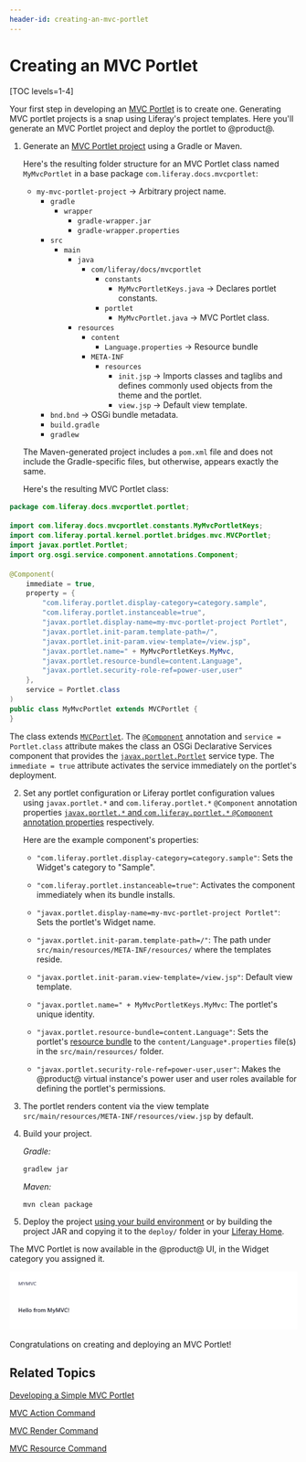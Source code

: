 ```yaml
---
header-id: creating-an-mvc-portlet
---
```


# Creating an MVC Portlet

[TOC levels=1-4]

Your first step in developing an [MVC
Portlet](/docs/7-2/appdev/-/knowledge_base/a/liferay-mvc-portlet) is to create
one. Generating MVC portlet projects is a snap using Liferay's project
templates. Here you'll generate an MVC Portlet project and deploy the portlet to
@product@. 

1.  Generate an [MVC Portlet
    project](/docs/7-2/reference/-/knowledge_base/r/using-the-mvc-portlet-template)
    using a Gradle or Maven.

    Here's the resulting folder structure for an MVC Portlet class named
    `MyMvcPortlet` in a base package `com.liferay.docs.mvcportlet`: 

    - `my-mvc-portlet-project` &rarr; Arbitrary project name.
        - `gradle`
            - `wrapper`
                - `gradle-wrapper.jar`
                - `gradle-wrapper.properties`
        - `src`
            - `main`
                - `java`
                    - `com/liferay/docs/mvcportlet`
                        - `constants`
                            - `MyMvcPortletKeys.java` &rarr; Declares portlet constants.
                        -  `portlet`
                            - `MyMvcPortlet.java` &rarr; MVC Portlet class.
                - `resources`
                    - `content`
                        - `Language.properties` &rarr; Resource bundle
                    - `META-INF`
                        - `resources`
                            - `init.jsp` &rarr; Imports classes and taglibs and defines commonly used objects from the theme and the portlet.
                            - `view.jsp` &rarr; Default view template.
        - `bnd.bnd` &rarr; OSGi bundle metadata.
        - `build.gradle`
        - `gradlew`

    The Maven-generated project includes a `pom.xml` file and does not include
    the Gradle-specific files, but otherwise, appears exactly the same.

    Here's the resulting MVC Portlet class: 

```java 
package com.liferay.docs.mvcportlet.portlet;

import com.liferay.docs.mvcportlet.constants.MyMvcPortletKeys;
import com.liferay.portal.kernel.portlet.bridges.mvc.MVCPortlet;
import javax.portlet.Portlet;
import org.osgi.service.component.annotations.Component;

@Component(
	immediate = true,
	property = {
		"com.liferay.portlet.display-category=category.sample",
		"com.liferay.portlet.instanceable=true",
		"javax.portlet.display-name=my-mvc-portlet-project Portlet",
		"javax.portlet.init-param.template-path=/",
		"javax.portlet.init-param.view-template=/view.jsp",
		"javax.portlet.name=" + MyMvcPortletKeys.MyMvc,
		"javax.portlet.resource-bundle=content.Language",
		"javax.portlet.security-role-ref=power-user,user"
	},
	service = Portlet.class
)
public class MyMvcPortlet extends MVCPortlet {
}
```

The class extends
[`MVCPortlet`](@@platform-ref@/7.2-latest/javadocs/portal-kernel/com/liferay/portal/kernel/portlet/bridges/mvc/MVCPortlet.html).
The
[`@Component`](https://osgi.org/javadoc/r6/residential/org/osgi/service/component/annotations/Component.html)
annotation and `service = Portlet.class` attribute makes the class an OSGi
Declarative Services component that provides the
[`javax.portlet.Portlet`](https://docs.liferay.com/portlet-api/3.0/javadocs/javax/portlet/Portlet.html)
service type. The `immediate = true` attribute activates the service immediately
on the portlet's deployment. 

2.  Set any portlet configuration or Liferay portlet configuration values
    using `javax.portlet.*` and `com.liferay.portlet.*` `@Component` annotation properties 
    [`javax.portlet.*` and `com.liferay.portlet.*` `@Component` annotation
    properties](/docs/7-2/reference/-/knowledge_base/r/portlet-descriptor-to-osgi-service-property-map)
    respectively. 

    Here are the example component's properties: 
    
    -   `"com.liferay.portlet.display-category=category.sample"`: Sets the 
        Widget's category to "Sample". 
        
    -   `"com.liferay.portlet.instanceable=true"`: Activates the component 
        immediately when its bundle installs. 
        
    -   `"javax.portlet.display-name=my-mvc-portlet-project Portlet"`: Sets the 
        portlet's Widget name. 
        
    -   `"javax.portlet.init-param.template-path=/"`: The path under
        `src/main/resources/META-INF/resources/` where the templates reside. 
        
    -   `"javax.portlet.init-param.view-template=/view.jsp"`: Default view 
        template. 
        
    -   `"javax.portlet.name=" + MyMvcPortletKeys.MyMvc`: The portlet's unique 
        identity. 
        
    -   `"javax.portlet.resource-bundle=content.Language"`: Sets the portlet's 
        [resource bundle](/docs/7-2/frameworks/-/knowledge_base/f/localization)
        to the `content/Language*.properties` file(s) in the
        `src/main/resources/` folder. 
        
    -   `"javax.portlet.security-role-ref=power-user,user"`: Makes the @product@
        virtual instance's power user and user roles available for defining the
        portlet's permissions. 

3.  The portlet renders content via the view template 
    `src/main/resources/META-INF/resources/view.jsp` by default. 

4.  Build your project. 

    *Gradle:* 

    ```bash
    gradlew jar
    ```

    *Maven:* 

    ```bash
    mvn clean package
    ```

4.  Deploy the project [using your build
    environment](/docs/7-2/reference/-/knowledge_base/r/deploying-a-project) or
    by building the project JAR and copying it to the `deploy/` folder in your
    [Liferay Home](/docs/7-2/deploy/-/knowledge_base/d/liferay-home). 

The MVC Portlet is now available in the @product@ UI, in the Widget category you
assigned it. 

![Figure 1: The example portlet shows a message defined by the language property `yourmvc.caption=Hello from YourMVC!` in the Language.properties file.](../../../images/default-mvc-portlet-on-page.png)

Congratulations on creating and deploying an MVC Portlet! 

## Related Topics 

[Developing a Simple MVC Portlet](/docs/7-2/appdev/-/knowledge_base/a/developing-a-simple-mvc-portlet)

[MVC Action Command](/docs/7-2/appdev/-/knowledge_base/a/mvc-action-command)

[MVC Render Command](/docs/7-2/appdev/-/knowledge_base/a/mvc-render-command)

[MVC Resource Command](/docs/7-2/appdev/-/knowledge_base/a/mvc-resource-command)
